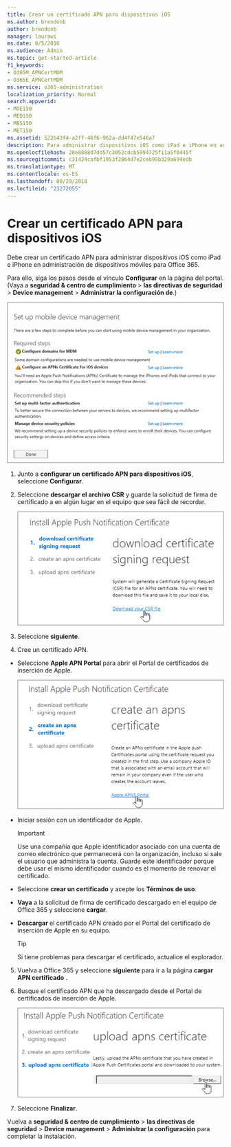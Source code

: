 ```yaml
---
title: Crear un certificado APN para dispositivos iOS
ms.author: brendonb
author: brendonb
manager: laurawi
ms.date: 8/5/2016
ms.audience: Admin
ms.topic: get-started-article
f1_keywords:
- O365M_APNCertMDM
- O365E_APNCertMDM
ms.service: o365-administration
localization_priority: Normal
search.appverid:
- MOE150
- MED150
- MBS150
- MET150
ms.assetid: 522b43f4-a2ff-46f6-962a-dd4f47e546a7
description: Para administrar dispositivos iOS como iPad e iPhone en administración de dispositivos móviles para Office 365, siga estos pasos para crear primero un certificado APN.
ms.openlocfilehash: 28e8888d7dd57c3052cdcb5994725f11a5f0445f
ms.sourcegitcommit: c31424cafbf1953f2864d7e2ceb95b329a694edb
ms.translationtype: MT
ms.contentlocale: es-ES
ms.lasthandoff: 08/29/2018
ms.locfileid: "23272055"
---
```

# <a name="create-an-apns-certificate-for-ios-devices"></a>Crear un certificado APN para dispositivos iOS

 Debe crear un certificado APN para administrar dispositivos iOS como iPad e iPhone en administración de dispositivos móviles para Office 365. 
  
Para ello, siga los pasos desde el vínculo **Configurar** en la página del portal. (Vaya a **seguridad &amp; centro de cumplimiento** \> **las directivas de seguridad** \> **Device management** \> **Administrar la configuración de**.)
  
![Configurar la administración de dispositivos móviles pasos necesarios y recomendados](media/d71e3c76-b6b9-4549-ade6-cbfab846d908.png)
  
1. Junto a **configurar un certificado APN para dispositivos iOS**, seleccione **Configurar**.
    
2. Seleccione **descargar el archivo CSR** y guarde la solicitud de firma de certificado a en algún lugar en el equipo que sea fácil de recordar. 
    
    ![Instalar el cuadro de diálogo certificado APN](media/03aa8a24-e95c-4077-9b6b-ef76a86bafd7.png)
  
3. Seleccione **siguiente**.
    
4. Cree un certificado APN.
    
  - Seleccione **Apple APN Portal** para abrir el Portal de certificados de inserción de Apple. 
    
    ![Instalar el cuadro de diálogo de notificación APN cert con Apple APN Portal seleccionado](media/ce19f53c-f44a-470b-baf3-9278dfda2ba5.png)
  
  - Iniciar sesión con un identificador de Apple.
    
    > [!IMPORTANT]
    > Use una compañía que Apple identificador asociado con una cuenta de correo electrónico que permanecerá con la organización, incluso si sale el usuario que administra la cuenta. Guarde este identificador porque debe usar el mismo identificador cuando es el momento de renovar el certificado. 
  
  - Seleccione **crear un certificado** y acepte los **Términos de uso**.
    
  - **Vaya** a la solicitud de firma de certificado descargado en el equipo de Office 365 y seleccione **cargar**.
    
  - **Descargar** el certificado APN creado por el Portal del certificado de inserción de Apple en su equipo. 
    
    > [!TIP]
    > Si tiene problemas para descargar el certificado, actualice el explorador. 
  
5. Vuelva a Office 365 y seleccione **siguiente** para ir a la página **cargar APN certificado** . 
    
6. Busque el certificado APN que ha descargado desde el Portal de certificados de inserción de Apple.
    
    ![Haga clic en el botón Examinar para seleccionar cert APN que descargó de Apple](media/afe2849d-af23-4c55-9009-d8f25edaf6c0.png)
  
7. Seleccione **Finalizar**.
    
Vuelva a **seguridad &amp; centro de cumplimiento** \> **las directivas de seguridad** \> **Device management** \> **Administrar la configuración** para completar la instalación. 
  

